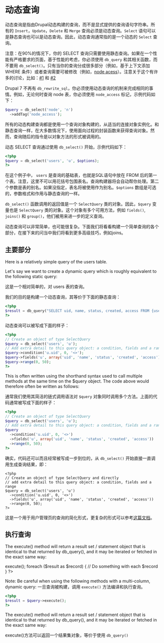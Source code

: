 # 动态查询

动态查询是指由Drupal动态构建的查询，而不是显式提供的查询语句字符串。所有的 `Insert`，`Update`，`Delete` 和 `Merge` 查询必须是动态查询。`Select` 语句可以是静态查询也可以是动态查询。因此，动态查询通常指的是一个动态的 `Select` 查询。

注意：在90%的情况下，你的 SELECT 查询只需要使用静态查询。如果在一个性能有严格要求的页面，基于性能的考虑，你必须使用 `db_query` 和其相关函数，而不要用 `db_select()`。只有当你的查询分成很多部分（例如，基于上下文添加 WHERE 条件）或者查询需要可被修改（例如，[node acess](https://api.drupal.org/api/drupal/modules%21node%21node.module/group/node_access/7)）。注意关于这个有许多的讨论，比如：[#1](https://www.drupal.org/node/1881146) 和 [#2](https://www.drupal.org/node/835068)

Drupal 7 不再有 `db_rewrite_sql`，你必须使用动态查询的机制来完成相同的事情。例如，无论何时查询 node 表，你必须使用 `node_access` 标记，示例代码如下：

``` php
$query = db_select('node', 'n')
  ->addTag('node_access');
```

所有的动态构建查询都是使用一个查询对象构建的，从适当的连接对象实例化。和静态查询一样，在大多数情况下，使用面向过程的封装函数来获得查询对象。然而，查询随后的指令是以对象方法的形式被调用的。

动态 SELECT 查询通过使用 `db_select()` 开始，示例代码如下：

``` php
<?php
$query = db_select('users', 'u', $options);
?>
```

在这个例子中， `users` 是查询的基础表，也就是SQL语句中放在 FROM 后的第一个表。注意，这里不可以用花括号包围表名。查询构建器将会自动帮你处理。第二个参数是表的别名。如果没指定，表名将被使用作为别名。`$options` 数组是可选的，参数格式和作用与静态查询的一样。

`db_select()` 函数调用的返回值是一个 `SelectQuery` 类的对象。因此，`$query` 变量也是 `SelectQuery` 类的对象。这个对象有多个可用方法，例如 `fields()`, `joins()` 和 `group()`，他们被用来进一步的定义查询。

动态查询可以非常简单，也可能很复杂。下面我们将看看构建一个简单查询的各个部分，在接下来的问当中我们将看到更多高级技巧，例如joins。

## 主要部分

Here is a relatively simple query of the users table.

Let's say we want to create a dynamic query which is roughly equivalent to the following static query:

这是一个相对简单的，对 users 表的查询。

我们的目的是构建一个动态查询，其等价于下面的静态查询：

``` php
<?php
$result = db_query("SELECT uid, name, status, created, access FROM {users} u WHERE uid <> 0 LIMIT 50 OFFSET 0");
?>
```

动态查询可以被写成下面的样子：

``` php
<?php
// Create an object of type SelectQuery
$query = db_select('users', 'u');
// Add extra detail to this query object: a condition, fields and a range
$query->condition('u.uid', 0, '<>');
$query->fields('u', array('uid', 'name', 'status', 'created', 'access'));
$query->range(0, 50);
?>
```

This is often written using the shorthand syntax used to call multiple methods at the same time on the $query object. The code above would therefore often be written as follows:

通常我们使用其简洁的链式调用语法对 `$query` 对象同时调用多个方法。上面的代码通常被写成下面的样子：

``` php
<?php
// Create an object of type SelectQuery
$query = db_select('users', 'u');
// Add extra detail to this query object: a condition, fields and a range
$query
  ->condition('u.uid', 0, '<>')
  ->fields('u', array('uid', 'name', 'status', 'created', 'access'))
  ->range(0, 50);
?>
```

确实，代码还可以而且经常被写成一步到位的，从 `db_select()` 开始直接一直调用生成查询结果，即：

```
<?php
// Create an object of type SelectQuery and directly
// add extra detail to this query object: a condition, fields and a range
$query = db_select('users', 'u')
  ->condition('u.uid', 0, '<>')
  ->fields('u', array('uid', 'name', 'status', 'created', 'access'))
  ->range(0, 50);
?>
```

这是一个用于用户管理页的查询的简化形式，更复杂的形式可以参考[这篇文档](https://api.drupal.org/api/drupal/modules%21user%21user.admin.inc/function/user_admin_account/7)。

## 执行查询

The execute() method will return a result set / statement object that is identical to that returned by db_query(), and it may be iterated or fetched in the exact same way:

<?php
$result = $query->execute();
foreach ($result as $record) {
  // Do something with each $record
}
?>
Note: Be careful when using the following methods with a multi-column, dynamic query:
一旦查询被构建，调用 `execute()` 方法编译和执行查询。

``` php
<?php
$result = $query->execute();
?>
```

The execute() method will return a result set / statement object that is identical to that returned by db_query(), and it may be iterated or fetched in the exact same way:

execute()方法可以返回一个结果集对象，等价于使用 `db_query()` 
